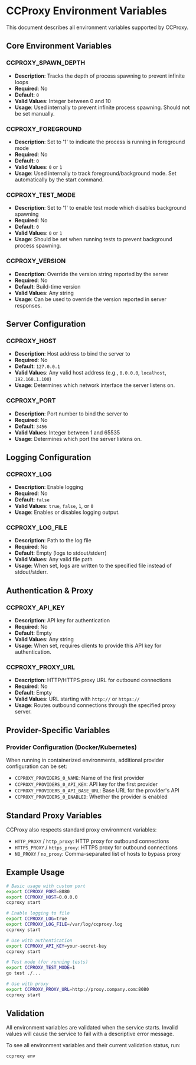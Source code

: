 # CCProxy Environment Variables

This document describes all environment variables supported by CCProxy.

## Core Environment Variables

### CCPROXY_SPAWN_DEPTH
- **Description**: Tracks the depth of process spawning to prevent infinite loops
- **Required**: No
- **Default**: `0`
- **Valid Values**: Integer between 0 and 10
- **Usage**: Used internally to prevent infinite process spawning. Should not be set manually.

### CCPROXY_FOREGROUND
- **Description**: Set to '1' to indicate the process is running in foreground mode
- **Required**: No
- **Default**: `0`
- **Valid Values**: `0` or `1`
- **Usage**: Used internally to track foreground/background mode. Set automatically by the start command.

### CCPROXY_TEST_MODE
- **Description**: Set to '1' to enable test mode which disables background spawning
- **Required**: No
- **Default**: `0`
- **Valid Values**: `0` or `1`
- **Usage**: Should be set when running tests to prevent background process spawning.

### CCPROXY_VERSION
- **Description**: Override the version string reported by the server
- **Required**: No
- **Default**: Build-time version
- **Valid Values**: Any string
- **Usage**: Can be used to override the version reported in server responses.

## Server Configuration

### CCPROXY_HOST
- **Description**: Host address to bind the server to
- **Required**: No
- **Default**: `127.0.0.1`
- **Valid Values**: Any valid host address (e.g., `0.0.0.0`, `localhost`, `192.168.1.100`)
- **Usage**: Determines which network interface the server listens on.

### CCPROXY_PORT
- **Description**: Port number to bind the server to
- **Required**: No
- **Default**: `3456`
- **Valid Values**: Integer between 1 and 65535
- **Usage**: Determines which port the server listens on.

## Logging Configuration

### CCPROXY_LOG
- **Description**: Enable logging
- **Required**: No
- **Default**: `false`
- **Valid Values**: `true`, `false`, `1`, or `0`
- **Usage**: Enables or disables logging output.

### CCPROXY_LOG_FILE
- **Description**: Path to the log file
- **Required**: No
- **Default**: Empty (logs to stdout/stderr)
- **Valid Values**: Any valid file path
- **Usage**: When set, logs are written to the specified file instead of stdout/stderr.

## Authentication & Proxy

### CCPROXY_API_KEY
- **Description**: API key for authentication
- **Required**: No
- **Default**: Empty
- **Valid Values**: Any string
- **Usage**: When set, requires clients to provide this API key for authentication.

### CCPROXY_PROXY_URL
- **Description**: HTTP/HTTPS proxy URL for outbound connections
- **Required**: No
- **Default**: Empty
- **Valid Values**: URL starting with `http://` or `https://`
- **Usage**: Routes outbound connections through the specified proxy server.

## Provider-Specific Variables

### Provider Configuration (Docker/Kubernetes)
When running in containerized environments, additional provider configuration can be set:

- `CCPROXY_PROVIDERS_0_NAME`: Name of the first provider
- `CCPROXY_PROVIDERS_0_API_KEY`: API key for the first provider
- `CCPROXY_PROVIDERS_0_API_BASE_URL`: Base URL for the provider's API
- `CCPROXY_PROVIDERS_0_ENABLED`: Whether the provider is enabled

## Standard Proxy Variables

CCProxy also respects standard proxy environment variables:
- `HTTP_PROXY` / `http_proxy`: HTTP proxy for outbound connections
- `HTTPS_PROXY` / `https_proxy`: HTTPS proxy for outbound connections
- `NO_PROXY` / `no_proxy`: Comma-separated list of hosts to bypass proxy

## Example Usage

```bash
# Basic usage with custom port
export CCPROXY_PORT=8080
export CCPROXY_HOST=0.0.0.0
ccproxy start

# Enable logging to file
export CCPROXY_LOG=true
export CCPROXY_LOG_FILE=/var/log/ccproxy.log
ccproxy start

# Use with authentication
export CCPROXY_API_KEY=your-secret-key
ccproxy start

# Test mode (for running tests)
export CCPROXY_TEST_MODE=1
go test ./...

# Use with proxy
export CCPROXY_PROXY_URL=http://proxy.company.com:8080
ccproxy start
```

## Validation

All environment variables are validated when the service starts. Invalid values will cause the service to fail with a descriptive error message.

To see all environment variables and their current validation status, run:
```bash
ccproxy env
```